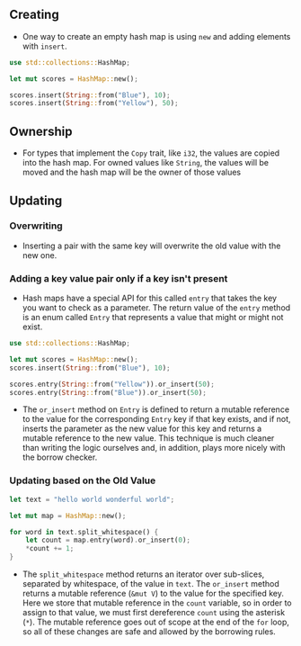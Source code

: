 ## Creating
- One way to create an empty hash map is using `new` and adding elements with `insert`.
```rust
use std::collections::HashMap;

let mut scores = HashMap::new();

scores.insert(String::from("Blue"), 10);
scores.insert(String::from("Yellow"), 50);
```

## Ownership
- For types that implement the `Copy` trait, like `i32`, the values are copied into the hash map. For owned values like `String`, the values will be moved and the hash map will be the owner of those values

## Updating
### Overwriting
- Inserting a pair with the same key will overwrite the old value with the new one.

### Adding a key value pair only if a key isn't present
- Hash maps have a special API for this called `entry` that takes the key you want to check as a parameter. The return value of the `entry` method is an enum called `Entry` that represents a value that might or might not exist.
```rust
use std::collections::HashMap;

let mut scores = HashMap::new();
scores.insert(String::from("Blue"), 10);

scores.entry(String::from("Yellow")).or_insert(50);
scores.entry(String::from("Blue")).or_insert(50);
```
- The `or_insert` method on `Entry` is defined to return a mutable reference to the value for the corresponding `Entry` key if that key exists, and if not, inserts the parameter as the new value for this key and returns a mutable reference to the new value. This technique is much cleaner than writing the logic ourselves and, in addition, plays more nicely with the borrow checker.

### Updating based on the Old Value
```rust
let text = "hello world wonderful world";

let mut map = HashMap::new();

for word in text.split_whitespace() {
    let count = map.entry(word).or_insert(0);
    *count += 1;
}
```
- The `split_whitespace` method returns an iterator over sub-slices, separated by whitespace, of the value in `text`. The `or_insert` method returns a mutable reference (`&mut V`) to the value for the specified key. Here we store that mutable reference in the `count` variable, so in order to assign to that value, we must first dereference `count` using the asterisk (`*`). The mutable reference goes out of scope at the end of the `for` loop, so all of these changes are safe and allowed by the borrowing rules.